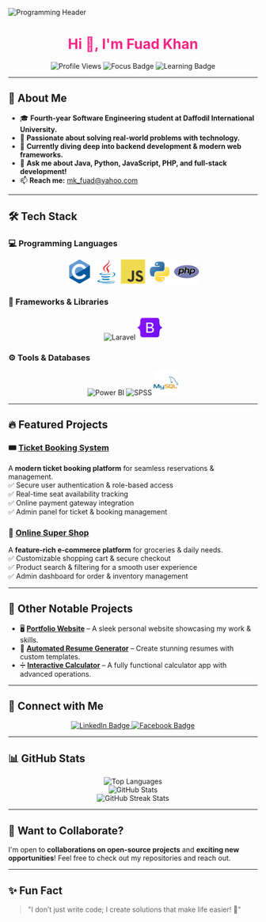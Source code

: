 ![Programming Header](https://i.imgur.com/wAwya3k.jpeg)

<h1 align="center" style="color: #f72585;">Hi 👋, I'm Fuad Khan</h1>

<p align="center"> 
  <img src="https://komarev.com/ghpvc/?username=fuad-khan&label=Profile%20Views&color=0e75b6&style=flat-square" alt="Profile Views" /> 
  <img src="https://img.shields.io/badge/Focus-Software%20Development-%23f72585?style=flat-square" alt="Focus Badge" />
  <img src="https://img.shields.io/badge/Learning-Web%20Trends%20%26%20Backend-%2385c1e9?style=flat-square" alt="Learning Badge" />
</p>

---

## 🌟 About Me  
- 🎓 **Fourth-year Software Engineering student at Daffodil International University.**  
- 🔭 **Passionate about solving real-world problems with technology.**  
- 🌱 **Currently diving deep into backend development & modern web frameworks.**  
- 💬 **Ask me about Java, Python, JavaScript, PHP, and full-stack development!**  
- 📫 **Reach me:** [mk_fuad@yahoo.com](mailto:mk_fuad@yahoo.com)  

---

## 🛠️ Tech Stack  

### 💻 Programming Languages  
<p align="center">
  <img src="https://raw.githubusercontent.com/devicons/devicon/master/icons/c/c-original.svg" alt="C" width="50" height="50"/>
  <img src="https://raw.githubusercontent.com/devicons/devicon/master/icons/java/java-original.svg" alt="Java" width="50" height="50"/>
  <img src="https://raw.githubusercontent.com/devicons/devicon/master/icons/javascript/javascript-original.svg" alt="JavaScript" width="50" height="50"/>
  <img src="https://raw.githubusercontent.com/devicons/devicon/master/icons/python/python-original.svg" alt="Python" width="50" height="50"/>
  <img src="https://raw.githubusercontent.com/devicons/devicon/master/icons/php/php-original.svg" alt="PHP" width="50" height="50"/>
</p>

### 🚀 Frameworks & Libraries  
<p align="center">
  <img src="https://cdn.worldvectorlogo.com/logos/laravel-2.svg" alt="Laravel" width="50" height="50"/> 
  <img src="https://raw.githubusercontent.com/devicons/devicon/master/icons/bootstrap/bootstrap-original.svg" alt="Bootstrap" width="50" height="50"/> 
</p>

### ⚙️ Tools & Databases  
<p align="center">
  <img src="https://www.vectorlogo.zone/logos/microsoft_powerbi/microsoft_powerbi-icon.svg" alt="Power BI" width="50" height="50"/> 
  <img src="https://upload.wikimedia.org/wikipedia/commons/e/ea/SPSS_logo.svg" alt="SPSS" width="50" height="50"/> 
  <img src="https://raw.githubusercontent.com/devicons/devicon/master/icons/mysql/mysql-original-wordmark.svg" alt="MySQL" width="50" height="50"/>
</p>

---

## 🔥 Featured Projects  

### 🎟 [Ticket Booking System](https://github.com/Fuad-Khan/Ticket-Booking-System)  
A **modern ticket booking platform** for seamless reservations & management.  
✅ Secure user authentication & role-based access  
✅ Real-time seat availability tracking  
✅ Online payment gateway integration  
✅ Admin panel for ticket & booking management  


### 🛒 [Online Super Shop](https://github.com/Fuad-Khan/Online-Super-Shop-Website)  
A **feature-rich e-commerce platform** for groceries & daily needs.  
✅ Customizable shopping cart & secure checkout  
✅ Product search & filtering for a smooth user experience  
✅ Admin dashboard for order & inventory management  


---

## 📁 Other Notable Projects  
- 🖥️ **[Portfolio Website](https://github.com/Fuad-Khan/My-Portfolio)** – A sleek personal website showcasing my work & skills.  
- 📄 **[Automated Resume Generator](https://github.com/Fuad-Khan/Automated-Resume-Generator-with-Custom-Templates)** – Create stunning resumes with custom templates.  
- ➗ **[Interactive Calculator](https://github.com/Fuad-Khan/Canculator)** – A fully functional calculator app with advanced operations.  

---

## 🔗 Connect with Me  
<p align="center">
  <a href="https://linkedin.com/in/fuad-khan-a2a821257" target="blank">
    <img src="https://img.shields.io/badge/LinkedIn-Connect-blue?style=for-the-badge&logo=linkedin" alt="LinkedIn Badge" />
  </a>
  <a href="https://fb.com/mk.fuad.184" target="blank">
    <img src="https://img.shields.io/badge/Facebook-Profile-%230e76a8?style=for-the-badge&logo=facebook" alt="Facebook Badge" />
  </a>
</p>

---

## 📊 GitHub Stats  
<p align="center">
  <img src="https://github-readme-stats.vercel.app/api/top-langs/?username=fuad-khan&layout=compact&theme=radical" alt="Top Languages" />
  <br>
  <img src="https://github-readme-stats.vercel.app/api?username=fuad-khan&show_icons=true&theme=radical" alt="GitHub Stats" />
  <br>
  <img src="https://github-readme-streak-stats.herokuapp.com/?user=fuad-khan&theme=radical" alt="GitHub Streak Stats" />
</p>

---

## 🔭 Want to Collaborate?  
I'm open to **collaborations on open-source projects** and **exciting new opportunities**! Feel free to check out my repositories and reach out.  

---

## ✨ Fun Fact  
> "I don’t just write code; I create solutions that make life easier! 🚀"
